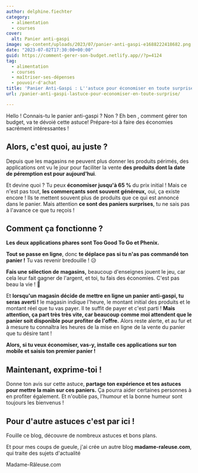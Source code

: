 ```yaml
---
author: delphine.fiechter
category:
  - alimentation
  - courses
cover:
  alt: Panier anti-gaspi
image: wp-content/uploads/2023/07/panier-anti-gaspi-e1688222418682.png
date: "2023-07-02T17:30:00+00:00"
guid: https://comment-gerer-son-budget.netlify.app//?p=4124
tag:
  - alimentation
  - courses
  - maîtriser-ses-dépenses
  - pouvoir-d'achat
title: 'Panier Anti-Gaspi : L''astuce pour économiser en toute surprise !'
url: /panier-anti-gaspi-lastuce-pour-economiser-en-toute-surprise/

---
```

Hello ! Connais-tu le panier anti-gaspi ? Non ? Eh ben , comment gérer ton budget, va te dévoié cette astuce! Prépare-toi à faire des économies sacrément intéressantes !

## Alors, c'est quoi, au juste ?

Depuis que les magasins ne peuvent plus donner les produits périmés, des applications ont vu le jour pour faciliter la vente **des produits dont la date de péremption est pour aujourd'hui**.

Et devine quoi ? Tu peux **économiser jusqu'à 65 %** du prix initial ! Mais ce n'est pas tout, **les commerçants sont souvent généreux,** oui, ça existe encore ! Ils te mettent souvent plus de produits que ce qui est annoncé dans le panier. Mais attention **ce sont des paniers surprises**, tu ne sais pas à l'avance ce que tu reçois !

## Comment ça fonctionne ?

**Les deux applications phares sont Too Good To Go et Phenix.**

**Tout se passe en ligne**, donc **te déplace pas si tu n'as pas commandé ton panier !** Tu vas revenir bredouille ! 😥

**Fais une sélection de** **magasins,** beaucoup d'enseignes jouent le jeu, car cela leur fait gagner de l'argent, et toi, tu fais des économies. C'est pas beau la vie ! 🤣

Et **lorsqu'un magasin décide de mettre en ligne un panier anti-gaspi, tu seras averti !** le magasin indique l'heure, le montant initial des produits et le montant réel que tu vas payer. Il te suffit de payer et c'est parti ! **Mais attention, ça part très très vite, car beaucoup comme moi attendent que le panier soit disponible pour profiter de l'offre.** Alors reste alerte, et au fur et à mesure tu connaîtra les heures de la mise en ligne de la vente du panier que tu désire tant !

**Alors, si tu veux économiser, vas-y, installe ces applications sur ton mobile et saisis ton premier panier !**

## Maintenant, exprime-toi !

Donne ton avis sur cette astuce, **partage ton expérience et tes astuces pour mettre la main sur ces paniers.** Ça pourra aider certaines personnes à en profiter également. Et n'oublie pas, l'humour et la bonne humeur sont toujours les bienvenus !

## Pour d'autre astuces c'est par ici !

Fouille ce blog, découvre de nombreux astuces et bons plans.

Et pour mes coups de gueule, j'ai crée un autre blog **madame-raleuse.com**, qui traite des sujets d'actualité

Madame-Râleuse.com
